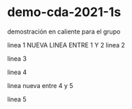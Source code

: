 # demo-cda-2021-1s
demostración en caliente para el grupo

linea 1
NUEVA LINEA ENTRE 1 Y 2 
linea 2

linea 3

linea 4

linea nueva entre 4 y 5

linea 5
